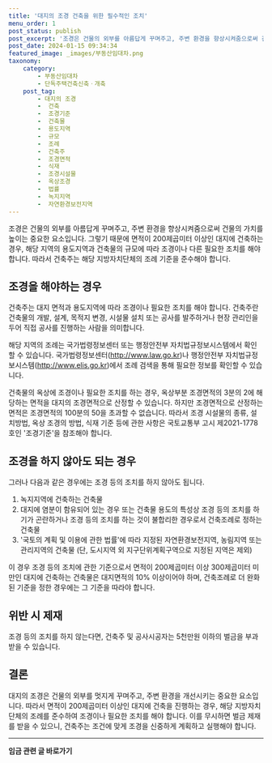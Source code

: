 ```yaml
---
title: '대지의 조경 건축을 위한 필수적인 조치'
menu_order: 1
post_status: publish
post_excerpt: '조경은 건물의 외부를 아름답게 꾸며주고, 주변 환경을 향상시켜줌으로써 건물의 가치를 높이는 중요한 요소입니다. 그렇기 때문에 면적이 200제곱미터 이상인 대지에 건축하는 경우, 해당 지역의 용도지역과 건축물의 규모에 따라 조경이나 다른 필요한 조치를 해야 합니다. 따라서 건축주는 해당 지방자치단체의 조례 기준을 준수해야 합니다.'
post_date: 2024-01-15 09:34:34
featured_image: _images/부동산임대차.png
taxonomy:
    category:
        - 부동산임대차
        - 단독주택건축신축ㆍ개축
    post_tag:
        - 대지의 조경
        -  건축
        -  조경기준
        -  건축물
        -  용도지역
        -  규모
        -  조례
        -  건축주
        -  조경면적
        -  식재
        -  조경시설물
        -  옥상조경
        -  법률
        -  녹지지역
        -  자연환경보전지역
---
```



조경은 건물의 외부를 아름답게 꾸며주고, 주변 환경을 향상시켜줌으로써 건물의 가치를 높이는 중요한 요소입니다. 그렇기 때문에 면적이 200제곱미터 이상인 대지에 건축하는 경우, 해당 지역의 용도지역과 건축물의 규모에 따라 조경이나 다른 필요한 조치를 해야 합니다. 따라서 건축주는 해당 지방자치단체의 조례 기준을 준수해야 합니다.

## 조경을 해야하는 경우

건축주는 대지 면적과 용도지역에 따라 조경이나 필요한 조치를 해야 합니다. 건축주란 건축물의 개발, 설계, 목적지 변경, 시설물 설치 또는 공사를 발주하거나 현장 관리인을 두어 직접 공사를 진행하는 사람을 의미합니다. 

해당 지역의 조례는 국가법령정보센터 또는 행정안전부 자치법규정보시스템에서 확인할 수 있습니다. 국가법령정보센터(http://www.law.go.kr)나 행정안전부 자치법규정보시스템(http://www.elis.go.kr)에서 조례 검색을 통해 필요한 정보를 확인할 수 있습니다.

건축물의 옥상에 조경이나 필요한 조치를 하는 경우, 옥상부분 조경면적의 3분의 2에 해당하는 면적을 대지의 조경면적으로 산정할 수 있습니다. 하지만 조경면적으로 산정하는 면적은 조경면적의 100분의 50을 초과할 수 없습니다. 따라서 조경 시설물의 종류, 설치방법, 옥상 조경의 방법, 식재 기준 등에 관한 사항은 국토교통부 고시 제2021-1778호인 '조경기준'을 참조해야 합니다.

## 조경을 하지 않아도 되는 경우

그러나 다음과 같은 경우에는 조경 등의 조치를 하지 않아도 됩니다.

1. 녹지지역에 건축하는 건축물
2. 대지에 염분이 함유되어 있는 경우 또는 건축물 용도의 특성상 조경 등의 조치를 하기가 곤란하거나 조경 등의 조치를 하는 것이 불합리한 경우로서 건축조례로 정하는 건축물
3. '국토의 계획 및 이용에 관한 법률'에 따라 지정된 자연환경보전지역, 농림지역 또는 관리지역의 건축물 (단, 도시지역 외 지구단위계획구역으로 지정된 지역은 제외)

이 경우 조경 등의 조치에 관한 기준으로서 면적이 200제곱미터 이상 300제곱미터 미만인 대지에 건축하는 건축물은 대지면적의 10% 이상이어야 하며, 건축조례로 더 완화된 기준을 정한 경우에는 그 기준을 따라야 합니다.

## 위반 시 제재

조경 등의 조치를 하지 않는다면, 건축주 및 공사시공자는 5천만원 이하의 벌금을 부과받을 수 있습니다.

## 결론


대지의 조경은 건물의 외부를 멋지게 꾸며주고, 주변 환경을 개선시키는 중요한 요소입니다. 따라서 면적이 200제곱미터 이상인 대지에 건축을 진행하는 경우, 해당 지방자치단체의 조례를 준수하여 조경이나 필요한 조치를 해야 합니다. 이를 무시하면 벌금 제재를 받을 수 있으니, 건축주는 조건에 맞게 조경을 신중하게 계획하고 실행해야 합니다.
<!-- wp:separator -->
<hr class="wp-block-separator has-alpha-channel-opacity"/>
<!-- /wp:separator -->

<!-- wp:group {"backgroundColor":"base","layout":{"type":"constrained"}} -->
<div class="wp-block-group has-base-background-color has-background"><!-- wp:paragraph {"align":"center","fontSize":"medium"} -->
<p class="has-text-align-center has-large-font-size"><strong>임금 관련 글 바로가기</strong></p>
<!-- /wp:paragraph -->


<!-- wp:latest-posts
{"categories":[{"id":11225,"count":19,"description":"","link":"https://uknowlaw.com/category/%ec%9e%84%ea%b8%88/","name":"임금","slug":"임금","taxonomy":"category","parent":0,"meta":[],"_links":{"self":[{"href":"https://uknowlaw.com/wp-json/wp/v2/categories/11225"}],"collection":[{"href":"https://uknowlaw.com/wp-json/wp/v2/categories"}],"about":[{"href":"https://uknowlaw.com/wp-json/wp/v2/taxonomies/category"}],"wp:post_type":[{"href":"https://uknowlaw.com/wp-json/wp/v2/posts?categories=11225"}],"curies":[{"name":"wp","href":"https://api.w.org/{rel}","templated":true}]}}],"postsToShow":100,"excerptLength":28,"postLayout":"grid","columns":2,"featuredImageAlign":"left","featuredImageSizeSlug":"large","fontSize":"small"} /--></div>
<!-- /wp:group -->